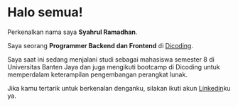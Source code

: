 # Halo semua! 

Perkenalkan nama saya **Syahrul Ramadhan**.<br>

Saya seorang **Programmer Backend dan Frontend** di [Dicoding](https://www.dicoding.com/).<br>

Saya saat ini sedang menjalani studi sebagai mahasiswa semester 8 di Universitas Banten Jaya dan juga mengikuti bootcamp di Dicoding untuk memperdalam keterampilan pengembangan perangkat lunak.<br>

Jika kamu tertarik untuk berkenalan denganku, silakan ikuti akun [Linkedin](https://www.linkedin.com/in/syahrulrda/)ku ya.
